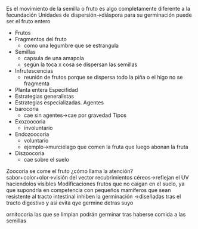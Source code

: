 Es el movimiento de la semilla o fruto es algo completamente diferente a  la fecundación
Unidades de dispersión→diáspora para  su germinación puede ser el fruto entero
- Frutos
- Fragmentos del fruto
	- como una legumbre que se estrangula
- Semillas
	- capsula de una amapola
	- según la toca x cosa se dispersan las semillas
- Infrutescencias
	- reunión de frutos porque se dispersa todo la piña o el higo no se fragmenta
- Planta entera
Especifidad
-  Estrategias generalistas
- Estrategias especializadas.
Agentes
- barocoria
	- cae sin agentes→cae por gravedad
Tipos
- Exozoocoria
	- involuntario
- Endozoocoria
	- voluntario 
	- ejemplo→murciélago que comen la fruta que luego abonan la fruta
- Diszoocoria
	- cae sobre el suelo

Zoocoria
	se come el fruto
	¿cómo llama la atención?
		sabor+color+olor→visión del vector 
			recubrimientos céreos→reflejan el UV haciendolos visibles
	Modificaciones
		frutos que no caigan en el suelo, ya que supondría en competencia con pequeños mamíferos
		que sean resistente al tracto intestinal
		inhiben la germinación →diseñadas tras el tracto digestivo y  asi evita qye germine detras suyo

ornitocoria
	las que se limpian podrán germinar tras haberse comida a las semillas
	